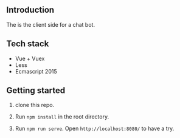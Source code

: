 ## Introduction
The is the client side for a chat bot.

## Tech stack

* Vue + Vuex
* Less
* Ecmascript 2015

## Getting started

1. clone this repo.

2. Run `npm install` in the root directory.

3. Run `npm run serve`. Open `http://localhost:8080/` to have a try.

